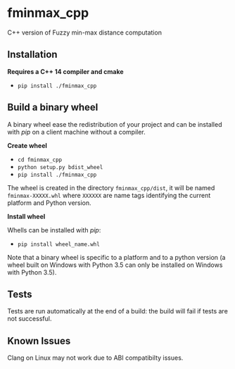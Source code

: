 fminmax_cpp
==============

C++ version of Fuzzy min-max distance computation


Installation
------------

**Requires a C++ 14 compiler and cmake**

 - `pip install ./fminmax_cpp`

Build a binary wheel
--------------------
 
A binary wheel ease the redistribution of your project and can be installed with *pip* on a client machine without a compiler.

**Create wheel**

 - `cd fminmax_cpp`
 - `python setup.py bdist_wheel`
 - `pip install ./fminmax_cpp`
 
 The wheel is created in the directory `fminmax_cpp/dist`, it will be named `fminmax-XXXXX.whl` where `XXXXXX` are name tags identifying the current platform and Python version. 
 
**Install wheel**
 
Whells can be installed with *pip*:
 
 - `pip install wheel_name.whl`
 
 Note that a binary wheel is specific to a platform and to a python version (a wheel built on Windows with Python 3.5 can only be installed on Windows with Python 3.5).

Tests
-----

Tests are run automatically at the end of a build: the build will fail if tests are not successful. 

Known Issues
------------

Clang on Linux may not work due to ABI compatibilty issues.
